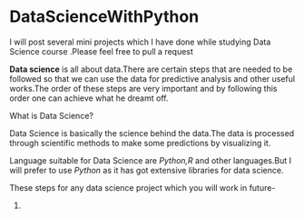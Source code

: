 # DataScienceWithPython
I will post several mini projects which I have done while studying Data Science course .Please feel free to pull a request


**Data science** is all about data.There are certain steps that are needed to be followed so that we can use the data for 
predictive analysis and other useful works.The order of these steps are very important and by following this order one
can achieve what he dreamt off.

What is Data Science?

Data Science is basically the science behind the data.The data is processed through scientific methods to make some predictions by visualizing it.



Language suitable for Data Science are *Python,R* and other languages.But I will prefer to use *Python* as it has got extensive libraries for data science.


These steps for any data science project which you will work in future-

1. 
